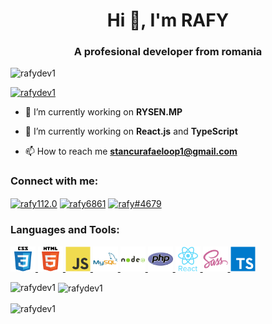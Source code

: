 <h1 align="center">Hi 👋, I'm RAFY</h1>
<h3 align="center">A profesional developer from romania</h3>

<p align="left"> <img src="https://komarev.com/ghpvc/?username=rafydev1&label=Profile%20views&color=0e75b6&style=flat" alt="rafydev1" /> </p>

<p align="left"> <a href="https://github.com/ryo-ma/github-profile-trophy"><img src="https://github-profile-trophy.vercel.app/?username=rafydev1" alt="rafydev1" /></a> </p>

- 🔭 I’m currently working on **RYSEN.MP**

- 🌱 I’m currently working on **React.js** and **TypeScript**

- 📫 How to reach me **stancurafaeloop1@gmail.com**

<h3 align="left">Connect with me:</h3>
<p align="left">
<a href="https://instagram.com/rafy112.0" target="blank"><img align="center" src="https://raw.githubusercontent.com/rahuldkjain/github-profile-readme-generator/master/src/images/icons/Social/instagram.svg" alt="rafy112.0" height="30" width="40" /></a>
<a href="https://www.youtube.com/c/rafy6861" target="blank"><img align="center" src="https://raw.githubusercontent.com/rahuldkjain/github-profile-readme-generator/master/src/images/icons/Social/youtube.svg" alt="rafy6861" height="30" width="40" /></a>
<a href="https://discord.gg/rafy#4679" target="blank"><img align="center" src="https://raw.githubusercontent.com/rahuldkjain/github-profile-readme-generator/master/src/images/icons/Social/discord.svg" alt="rafy#4679" height="30" width="40" /></a>
</p>

<h3 align="left">Languages and Tools:</h3>
<p align="left"> <a href="https://www.w3schools.com/css/" target="_blank" rel="noreferrer"> <img src="https://raw.githubusercontent.com/devicons/devicon/master/icons/css3/css3-original-wordmark.svg" alt="css3" width="40" height="40"/> </a> <a href="https://www.w3.org/html/" target="_blank" rel="noreferrer"> <img src="https://raw.githubusercontent.com/devicons/devicon/master/icons/html5/html5-original-wordmark.svg" alt="html5" width="40" height="40"/> </a> <a href="https://developer.mozilla.org/en-US/docs/Web/JavaScript" target="_blank" rel="noreferrer"> <img src="https://raw.githubusercontent.com/devicons/devicon/master/icons/javascript/javascript-original.svg" alt="javascript" width="40" height="40"/> </a> <a href="https://www.mysql.com/" target="_blank" rel="noreferrer"> <img src="https://raw.githubusercontent.com/devicons/devicon/master/icons/mysql/mysql-original-wordmark.svg" alt="mysql" width="40" height="40"/> </a> <a href="https://nodejs.org" target="_blank" rel="noreferrer"> <img src="https://raw.githubusercontent.com/devicons/devicon/master/icons/nodejs/nodejs-original-wordmark.svg" alt="nodejs" width="40" height="40"/> </a> <a href="https://www.php.net" target="_blank" rel="noreferrer"> <img src="https://raw.githubusercontent.com/devicons/devicon/master/icons/php/php-original.svg" alt="php" width="40" height="40"/> </a> <a href="https://reactjs.org/" target="_blank" rel="noreferrer"> <img src="https://raw.githubusercontent.com/devicons/devicon/master/icons/react/react-original-wordmark.svg" alt="react" width="40" height="40"/> </a> <a href="https://sass-lang.com" target="_blank" rel="noreferrer"> <img src="https://raw.githubusercontent.com/devicons/devicon/master/icons/sass/sass-original.svg" alt="sass" width="40" height="40"/> </a> <a href="https://www.typescriptlang.org/" target="_blank" rel="noreferrer"> <img src="https://raw.githubusercontent.com/devicons/devicon/master/icons/typescript/typescript-original.svg" alt="typescript" width="40" height="40"/> </a> </p>

<p><img align="left" src="https://github-readme-stats.vercel.app/api/top-langs?username=rafydev1&show_icons=true&locale=en&layout=compact" alt="rafydev1" /></p>

<p>&nbsp;<img align="center" src="https://github-readme-stats.vercel.app/api?username=rafydev1&show_icons=true&locale=en" alt="rafydev1" /></p>

<p><img align="center" src="https://github-readme-streak-stats.herokuapp.com/?user=rafydev1&" alt="rafydev1" /></p>
